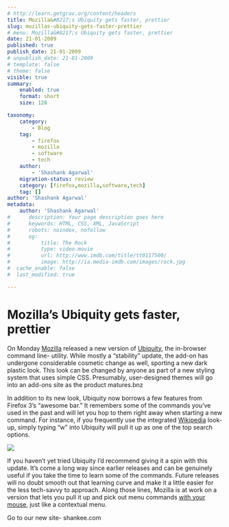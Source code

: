 ```yaml
---
# http://learn.getgrav.org/content/headers
title: Mozilla&#8217;s Ubiquity gets faster, prettier
slug: mozillas-ubiquity-gets-faster-prettier
# menu: Mozilla&#8217;s Ubiquity gets faster, prettier
date: 21-01-2009
published: true
publish_date: 21-01-2009
# unpublish_date: 21-01-2009
# template: false
# theme: false
visible: true
summary:
    enabled: true
    format: short
    size: 128

taxonomy:
    category:
        - Blog
    tag:
        - firefox
        - mozilla
        - software
        - tech
    author:
        - 'Shashank Agarwal'
    migration-status: review
    category: [firefox,mozilla,software,tech]
    tag: []
author: 'Shashank Agarwal'
metadata:
    author: 'Shashank Agarwal'
#      description: Your page description goes here
#      keywords: HTML, CSS, XML, JavaScript
#      robots: noindex, nofollow
#      og:
#          title: The Rock
#          type: video.movie
#          url: http://www.imdb.com/title/tt0117500/
#          image: http://ia.media-imdb.com/images/rock.jpg
#  cache_enable: false
#  last_modified: true

---
```


# Mozilla’s Ubiquity gets faster, prettier

On Monday [Mozilla](http://www.mozilla.org/) released a new version of [Ubiquity](http://labs.mozilla.com/projects/ubiquity/), the in-browser command line- utility. While mostly a “stability” update, the add-on has undergone considerable cosmetic change as well, sporting a new dark plastic look. This look can be changed by anyone as part of a new styling system that uses simple CSS. Presumably, user-designed themes will go into an add-ons site as the product matures.bnz

In addition to its new look, Ubiquity now borrows a few features from Firefox 3’s “awesome bar.” It remembers some of the commands you’ve used in the past and will let you hop to them right away when starting a new command. For instance, if you frequently use the integrated [Wikipedia](http://www.wikipedia.com/) look-up, simply typing “w” into Ubiquity will pull it up as one of the top search options.

 [![](http://i.i.com.com/cnwk.1d/i/bto/20090120/Ubiquity-inaction_610x444.png)](http://i.i.com.com/cnwk.1d/i/bto/20090120/Ubiquity-inaction.png)

If you haven’t yet tried Ubiquity I’d recommend giving it a spin with this update. It’s come a long way since earlier releases and can be genuinely useful if you take the time to learn some of the commands. Future releases will no doubt smooth out that learning curve and make it a little easier for the less tech-savvy to approach. Along those lines, Mozilla is at work on a version that lets you pull it up and pick out menu commands [with your mouse](http://www.azarask.in/blog/post/can-ubiquity-be-used-only-with-the-mouse/), just like a contextual menu.

Go to our new site- shankee.com
